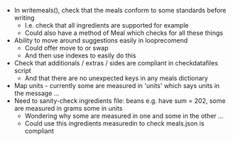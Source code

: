 * In writemeals(), check that the meals conform to some standards before writing
    - I.e. check that all ingredients are supported for example
    - Could also have a method of Meal which checks for all these things
* Ability to move around suggestions easily in looprecomend
    - Could offer move to or swap
    - And then use indexes to easily do this
* Check that additionals / extras / sides are compliant in checkdatafiles script
    - And that there are no unexpected keys in any meals dictionary
* Map units - currently some are measured in 'units' which says units in the message ...
* Need to sanity-check ingredients file: beans e.g. have sum = 202, some are measured in grams some in units
    - Wondering why some are measured in one and some in the other ...
    - Could use this ingredients measuredin to check meals.json is compliant

